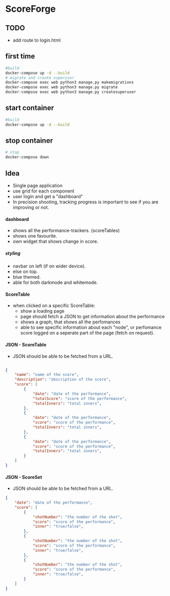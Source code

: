 # ScoreForge

## TODO
- add route to login.html

## first time
````bash
#build
docker-compose up -d --build
# migrate and create superuser
docker-compose exec web python3 manage.py makemigrations
docker-compose exec web python3 manage.py migrate
docker-compose exec web python3 manage.py createsuperuser
````

## start container
````bash
#build
docker-compose up -d --build
````

## stop container
````bash
# stop
docker-compose down
````


## Idea
- Single page application
- use grid for each component
- user login and get a "dashboard"
- In precision shooting, tracking progress is important to see if you are improving or not.

#### dashboard
- shows all the performance-trackers. (scoreTables)
- shows one favourite.
- own widget that shows change in score.

##### styling
- navbar on left (if on wider device).
- else on top.
- blue themed.
- able for both darkmode and whitemode.

#### ScoreTable
- when clicked on a specific ScoreTable:
    - show a loading page
    - page should fetch a JSON to get information about the performance
    - shows a graph, that shows all the perfomances
    - able to see specific information about each "node", or perfomance score logged on a seperate part of the page (fetch on request).


#### JSON - ScoreTable
- JSON should be able to be fetched from a URL.

````` json

{
    "name": "name of the score",
    "description": "description of the score",
    "score": [
        {
            "date": "date of the performance",
            "totalScore": "score of the performance",
            "totalInners": "total inners",
        },
        {
            "date": "date of the performance",
            "score": "score of the performance",
            "totalInners": "total inners",
        },
        {
            "date": "date of the performance",
            "score": "score of the performance",
            "totalInners": "total inners",
        }
    ]
}
`````


#### JSON - ScoreSet
- JSON should be able to be fetched from a URL.

````` json
{
    "date": "date of the performance",
    "score": [
        {
            "shotNumber": "the number of the shot",
            "score": "score of the performance",
            "inner": "true/false",
        },
        {
            "shotNumber": "the number of the shot",
            "score": "score of the performance",
            "inner": "true/false",
        },
        {
            "shotNumber": "the number of the shot",
            "score": "score of the performance",
            "inner": "true/false",
        }
    ]
}
`````
